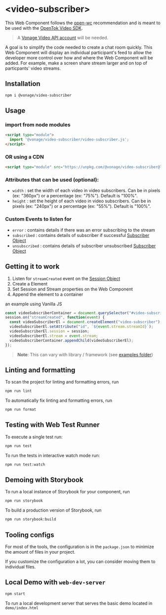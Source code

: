 # \<video-subscriber>

This Web Component follows the [open-wc](https://github.com/open-wc/open-wc) recommendation and is meant to be used with the [OpenTok Video SDK](https://tokbox.com/developer/sdks/js/).

> A [Vonage Video API account](https://tokbox.com/account/user/signup) will be needed.

A goal is to simplify the code needed to create a chat room quickly. This Web Component will display an individual participant's feed to allow the developer more control over how and where the Web Component will be added. For example, make a screen share stream larger and on top of particpants' video streams.

## Installation

```bash
npm i @vonage/video-subscriber
```

## Usage

### import from node modules

```html
<script type="module">
  import '@vonage/video-subscriber/video-subscriber.js';
</script>
```

### OR using a CDN
```html
<script type="module" src="https://unpkg.com/@vonage/video-subscriber@latest/video-subscriber.js?module"></script>
```

### Attributes that can be used (optional):

- `width` : set the width of each video in video subscribers. Can be in pixels (ex: "360px") or a percentage (ex: "75%"). Default is "100%".
- `height` : set the height of each video in video subscribers. Can be in pixels (ex: "240px") or a percentage (ex: "55%"). Default is "100%".

### Custom Events to listen for

- `error` : contains details if there was an error subscribing to the stream
- `subscribed` : contains details of subscriber if successful [Subscriber Object](https://tokbox.com/developer/sdks/js/reference/Subscriber.html)
- `unsubscribed` : contains details of subscriber unsubscribed [Subscriber Object](https://tokbox.com/developer/sdks/js/reference/Subscriber.html)

## Getting it to work

1. Listen for `streamCreated` event on the [Session Object](https://tokbox.com/developer/sdks/js/reference/Session.html) 
2. Create a <video-subscriber> Element
3. Set Session and Stream properties on the Web Component
4. Append the element to a container

an example using Vanilla JS
```javascript
const videoSubscriberContainer = document.querySelector("#video-subscriber-container");
session.on("streamCreated", function(event) {
  const videoSubscriberEl = document.createElement("video-subscriber");
  videoSubscriberEl.setAttribute("id", `${event.stream.streamId}`);
  videoSubscriberEl.session = session;
  videoSubscriberEl.stream = event.stream;
  videoSubscriberContainer.appendChild(videoSubscriberEl);
});

```

>**Note**: This can vary with library / framework (see [examples folder](../examples))


## Linting and formatting

To scan the project for linting and formatting errors, run

```bash
npm run lint
```

To automatically fix linting and formatting errors, run

```bash
npm run format
```

## Testing with Web Test Runner

To execute a single test run:

```bash
npm run test
```

To run the tests in interactive watch mode run:

```bash
npm run test:watch
```

## Demoing with Storybook

To run a local instance of Storybook for your component, run

```bash
npm run storybook
```

To build a production version of Storybook, run

```bash
npm run storybook:build
```


## Tooling configs

For most of the tools, the configuration is in the `package.json` to minimize the amount of files in your project.

If you customize the configuration a lot, you can consider moving them to individual files.

## Local Demo with `web-dev-server`

```bash
npm start
```

To run a local development server that serves the basic demo located in `demo/index.html`
